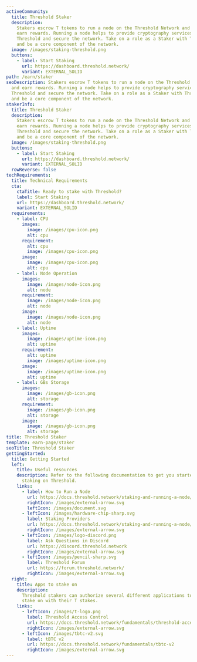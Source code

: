 ```yaml
---
activeCommunity:
  title: Threshold Staker
  description:
    Stakers escrow T tokens to run a node on the Threshold Network and
    earn rewards. Running a node helps to provide cryptography services on
    Threshold and secure the network. Take on a role as a Staker with Threshold
    and be a core component of the network.
  image: /images/staking-threshold.png
  buttons:
    - label: Start Staking
      url: https://dashboard.threshold.network/
      variant: EXTERNAL_SOLID
path: /earn/staker
seoDescription: Stakers escrow T tokens to run a node on the Threshold Network
  and earn rewards. Running a node helps to provide cryptography services on
  Threshold and secure the network. Take on a role as a Staker with Threshold
  and be a core component of the network.
stakerInfo:
  title: Threshold Staker
  description:
    Stakers escrow T tokens to run a node on the Threshold Network and
    earn rewards. Running a node helps to provide cryptography services on
    Threshold and secure the network. Take on a role as a Staker with Threshold
    and be a core component of the network.
  image: /images/staking-threshold.png
  buttons:
    - label: Start Staking
      url: https://dashboard.threshold.network/
      variant: EXTERNAL_SOLID
  rowReverse: false
techRequirements:
  title: Technical Requirements
  cta:
    ctaTitle: Ready to stake with Threshold?
    label: Start Staking
    url: https://dashboard.threshold.network/
    variant: EXTERNAL_SOLID
  requirements:
    - label: CPU
      images:
        image: /images/cpu-icon.png
        alt: cpu
      requirement:
        alt: cpu
        image: /images/cpu-icon.png
      image:
        image: /images/cpu-icon.png
        alt: cpu
    - label: Node Operation
      images:
        image: /images/node-icon.png
        alt: node
      requirement:
        image: /images/node-icon.png
        alt: node
      image:
        image: /images/node-icon.png
        alt: node
    - label: Uptime
      images:
        image: /images/uptime-icon.png
        alt: uptime
      requirement:
        alt: uptime
        image: /images/uptime-icon.png
      image:
        image: /images/uptime-icon.png
        alt: uptime
    - label: GBs Storage
      images:
        image: /images/gb-icon.png
        alt: storage
      requirement:
        image: /images/gb-icon.png
        alt: storage
      image:
        image: /images/gb-icon.png
        alt: storage
title: Threshold Staker
template: earn-page/staker
seoTitle: Threshold Staker
gettingStarted:
  title: Getting Started
  left:
    title: Useful resources
    description: Refer to the following documentation to get you started with
      staking on Threshold.
    links:
      - label: How to Run a Node
        url: https://docs.threshold.network/staking-and-running-a-node/running-a-node
        rightIcon: /images/external-arrow.svg
        leftIcon: /images/document.svg
      - leftIcon: /images/hardware-chip-sharp.svg
        label: Staking Providers
        url: https://docs.threshold.network/staking-and-running-a-node/running-a-node/staking-providers
        rightIcon: /images/external-arrow.svg
      - leftIcon: /images/logo-discord.png
        label: Ask Questions in Discord
        url: https://discord.threshold.network
        rightIcon: /images/external-arrow.svg
      - leftIcon: /images/pencil-sharp.svg
        label: Threshold Forum
        url: https://forum.threshold.network/
        rightIcon: /images/external-arrow.svg
  right:
    title: Apps to stake on
    description:
      Threshold stakers can authorize several different applications to
      stake on with their T stakes.
    links:
      - leftIcon: /images/t-logo.png
        label: Threshold Access Control
        url: https://docs.threshold.network/fundamentals/threshold-access-control
        rightIcon: /images/external-arrow.svg
      - leftIcon: /images/tbtc-v2.svg
        label: tBTC v2
        url: https://docs.threshold.network/fundamentals/tbtc-v2
        rightIcon: /images/external-arrow.svg
---
```

